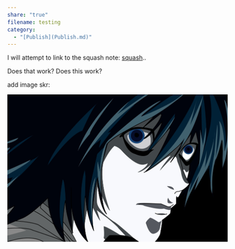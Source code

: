 ```yaml
---
share: "true"
filename: testing
category:
  - "[Publish](Publish.md)"
---
```

I will attempt to link to the squash note: [squash](./squash.md)..

Does that work? Does this work?

add image skr:

![Death-Note-death-note-7946511-1919-1283-753826017.jpg](../attachments/obsidian/Death-Note-death-note-7946511-1919-1283-753826017.jpg)


